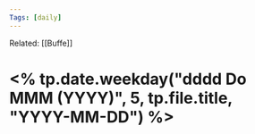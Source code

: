 ```yaml
---
Tags: [daily]
---
```

Related: [[Buffe]]
# <% tp.date.weekday("dddd Do MMM (YYYY)", 5, tp.file.title, "YYYY-MM-DD") %>